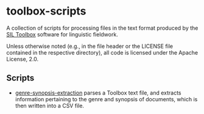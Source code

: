 # toolbox-scripts
A collection of scripts for processing files in the text format produced by the [SIL Toolbox](http://www-01.sil.org/computing/toolbox/) software for linguistic fieldwork.

Unless otherwise noted (e.g., in the file header or the LICENSE file contained in the respective directory), all code is licensed under the Apache License, 2.0.

## Scripts

- [genre-synopsis-extraction](genre-synopsis-extraction) parses a Toolbox text file, and extracts information pertaining to the genre and synopsis of documents, which is then written into a CSV file.
